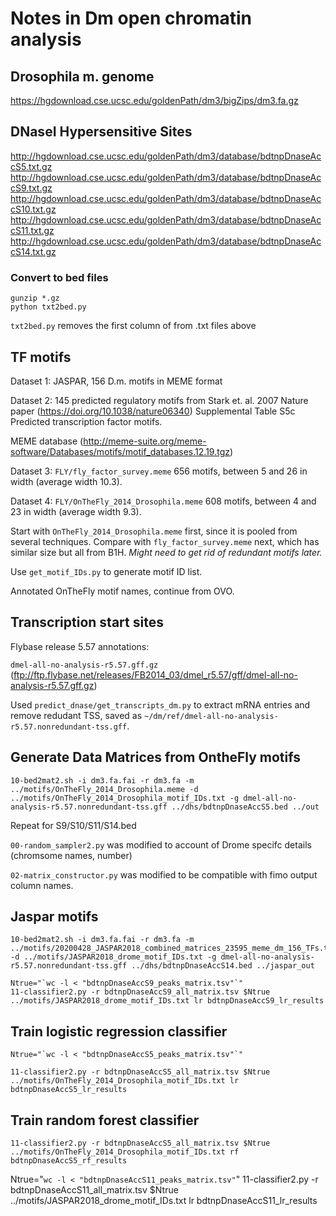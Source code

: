 # Notes in Dm open chromatin analysis

## Drosophila m. genome

https://hgdownload.cse.ucsc.edu/goldenPath/dm3/bigZips/dm3.fa.gz

## DNaseI Hypersensitive Sites

http://hgdownload.cse.ucsc.edu/goldenPath/dm3/database/bdtnpDnaseAccS5.txt.gz
http://hgdownload.cse.ucsc.edu/goldenPath/dm3/database/bdtnpDnaseAccS9.txt.gz
http://hgdownload.cse.ucsc.edu/goldenPath/dm3/database/bdtnpDnaseAccS10.txt.gz
http://hgdownload.cse.ucsc.edu/goldenPath/dm3/database/bdtnpDnaseAccS11.txt.gz
http://hgdownload.cse.ucsc.edu/goldenPath/dm3/database/bdtnpDnaseAccS14.txt.gz

### Convert to bed files

```
gunzip *.gz
python txt2bed.py
```

`txt2bed.py` removes the first column of from .txt files above

## TF motifs

Dataset 1: JASPAR, 156 D.m. motifs in MEME format

Dataset 2: 145 predicted regulatory motifs from Stark et. al. 2007 Nature paper (https://doi.org/10.1038/nature06340) Supplemental Table S5c Predicted transcription factor motifs.

MEME database (http://meme-suite.org/meme-software/Databases/motifs/motif_databases.12.19.tgz)

Dataset 3: `FLY/fly_factor_survey.meme`  656 motifs, between 5 and 26 in width (average width 10.3).

Dataset 4: `FLY/OnTheFly_2014_Drosophila.meme` 608 motifs, between 4 and 23 in width (average width 9.3).

Start with `OnTheFly_2014_Drosophila.meme` first, since it is pooled from several techniques. Compare with `fly_factor_survey.meme` next, which has similar size but all from B1H. *Might need to get rid of redundant motifs later.*

Use `get_motif_IDs.py` to generate motif ID list.

Annotated OnTheFly motif names, continue from OVO.

## Transcription start sites

Flybase release 5.57 annotations:
   
`dmel-all-no-analysis-r5.57.gff.gz` (ftp://ftp.flybase.net/releases/FB2014_03/dmel_r5.57/gff/dmel-all-no-analysis-r5.57.gff.gz)

Used `predict_dnase/get_transcripts_dm.py` to extract mRNA entries and remove redudant TSS, saved as `~/dm/ref/dmel-all-no-analysis-r5.57.nonredundant-tss.gff`.

## Generate Data Matrices from OntheFly motifs

```
10-bed2mat2.sh -i dm3.fa.fai -r dm3.fa -m ../motifs/OnTheFly_2014_Drosophila.meme -d ../motifs/OnTheFly_2014_Drosophila_motif_IDs.txt -g dmel-all-no-analysis-r5.57.nonredundant-tss.gff ../dhs/bdtnpDnaseAccS5.bed ../out
```
Repeat for S9/S10/S11/S14.bed

`00-random_sampler2.py` was modified to account of Drome specifc details (chromsome names, number)

`02-matrix_constructor.py` was modified to be compatible with fimo output column names.

## Jaspar motifs

```
10-bed2mat2.sh -i dm3.fa.fai -r dm3.fa -m ../motifs/20200428_JASPAR2018_combined_matrices_23595_meme_dm_156_TFs.txt -d ../motifs/JASPAR2018_drome_motif_IDs.txt -g dmel-all-no-analysis-r5.57.nonredundant-tss.gff ../dhs/bdtnpDnaseAccS14.bed ../jaspar_out

Ntrue="`wc -l < "bdtnpDnaseAccS9_peaks_matrix.tsv"`"
11-classifier2.py -r bdtnpDnaseAccS9_all_matrix.tsv $Ntrue ../motifs/JASPAR2018_drome_motif_IDs.txt lr bdtnpDnaseAccS9_lr_results
```

## Train logistic regression classifier

```
Ntrue="`wc -l < "bdtnpDnaseAccS5_peaks_matrix.tsv"`"

11-classifier2.py -r bdtnpDnaseAccS5_all_matrix.tsv $Ntrue ../motifs/OnTheFly_2014_Drosophila_motif_IDs.txt lr bdtnpDnaseAccS5_lr_results
```

## Train random forest classifier

```
11-classifier2.py -r bdtnpDnaseAccS5_all_matrix.tsv $Ntrue ../motifs/OnTheFly_2014_Drosophila_motif_IDs.txt rf bdtnpDnaseAccS5_rf_results
```

Ntrue="`wc -l < "bdtnpDnaseAccS11_peaks_matrix.tsv"`"
11-classifier2.py -r bdtnpDnaseAccS11_all_matrix.tsv $Ntrue ../motifs/JASPAR2018_drome_motif_IDs.txt lr bdtnpDnaseAccS11_lr_results